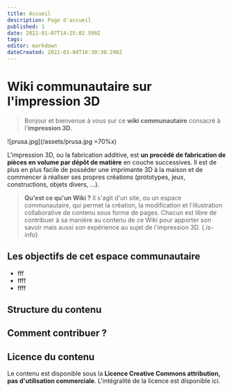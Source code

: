 ```yaml
---
title: Accueil
description: Page d'accueil
published: 1
date: 2022-01-07T14:25:02.590Z
tags: 
editor: markdown
dateCreated: 2022-01-04T16:30:30.298Z
---
```


# Wiki communautaire sur l'impression 3D
> Bonjour et bienvenue à vous sur ce **wiki communautaire** consacré à l'**impression 3D**.

![prusa.jpg](/assets/prusa.jpg =70%x)

L'impression 3D, ou la fabrication additive, est **un procédé de fabrication de pièces en volume par dépôt de matière** en couche successives.
Il est de plus en plus facile de posséder une imprimante 3D à la maison et de commencer à réaliser ses propres créations (prototypes, jeux, constructions, objets divers, ...).

> **Qu'est ce qu'un Wiki ?**
Il s'agit d'un site, ou un espace communautaire, qui permet la création, la modification et l'illustration collaborative de contenu sous forme de pages. Chacun est libre de contribuer à sa manière au contenu de ce Wiki pour apporter son savoir mais aussi son expérience au sujet de l'impression 3D.
{.is-info}


## Les objectifs de cet espace communautaire
* fff
* ffff
* ffff

## Structure du contenu 



## Comment contribuer ?


## Licence du contenu
Le contenu est disponible sous la **Licence Creative Commons attribution, pas d'utilisation commerciale**. L'intégralité de la licence est disponible ici.
